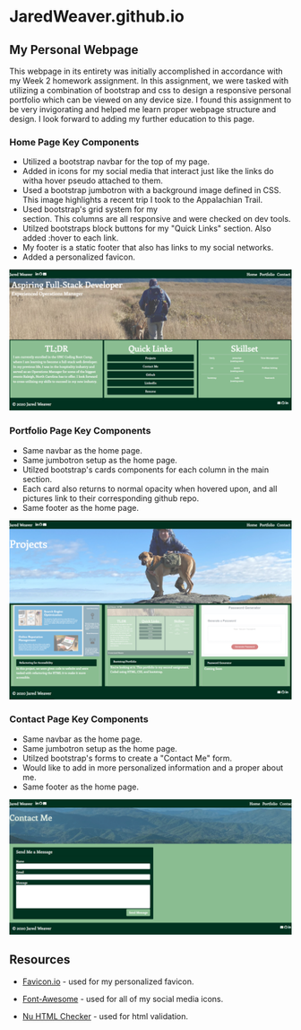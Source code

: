 # JaredWeaver.github.io

## My Personal Webpage

This webpage in its entirety was initially accomplished in accordance with my Week 2 homework assignment. In this assignment, we were tasked with utilizing a combination of bootstrap and css to design a responsive personal portfolio which can be viewed on any device size. I found this assignment to be very invigorating and helped me learn proper webpage structure and design. I look forward to adding my further education to this page.


### Home Page Key Components

- Utilized a bootstrap navbar for the top of my page.
- Added in icons for my social media that interact just like the links do witha hover pseudo attached to them.
- Used a bootstrap jumbotron with a background image defined in CSS. This image highlights a recent trip I took to the Appalachian Trail.
- Used bootstrap's grid system for my <main> section. This columns are all responsive and were checked on dev tools.
- Utilzed bootstraps block buttons for my "Quick Links" section. Also added :hover to each link. 
- My footer is a static footer that also has links to my social networks. 
- Added a personalized favicon.


![Screenshot of Horiseon webpage after refactoring](assets/Images/home-page-screenshot.png)


### Portfolio Page Key Components

- Same navbar as the home page.
- Same jumbotron setup as the home page.
- Utilzed bootstrap's cards components for each column in the main section. 
- Each card also returns to normal opacity when hovered upon, and all pictures link to their corresponding github repo.
- Same footer as the home page.


![Screenshot of Horiseon webpage after refactoring](assets/Images/portfolio-page-screenshot.png)


### Contact Page Key Components

- Same navbar as the home page.
- Same jumbotron setup as the home page.
- Utilzed bootstrap's forms to create a "Contact Me" form. 
- Would like to add in more personalized information and a proper about me.
- Same footer as the home page.

![Screenshot of Horiseon webpage after refactoring](assets/Images/contact-page-screenshot.png)


## Resources


- [Favicon.io](https://favicon.io) - used for my personalized favicon.

- [Font-Awesome](https://fontawesome.com) - used for all of my social media icons.

- [Nu HTML Checker](https://validator.w3.org/nu/) - used for html validation.




